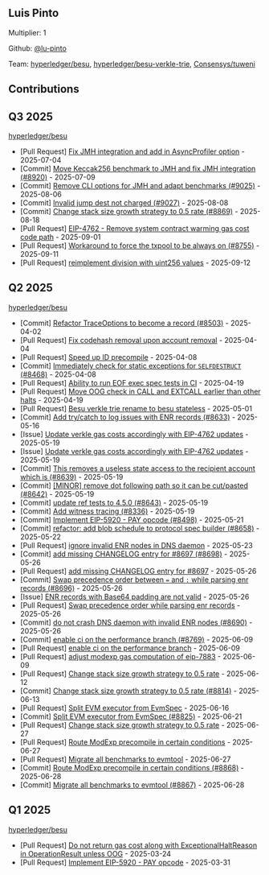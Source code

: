 ## Luis Pinto
Multiplier: 1

Github: [@lu-pinto](https://github.com/lu-pinto/)

Team: [hyperledger/besu](https://github.com/hyperledger/besu/pulls?q=author%3Alu-pinto), [hyperledger/besu-verkle-trie](https://github.com/hyperledger/besu-verkle-trie/pulls?q=author%3Alu-pinto), [Consensys/tuweni](https://github.com/Consensys/tuweni/pulls?q=author%3Alu-pinto)

## Contributions

## Q3 2025


[hyperledger/besu](https://github.com/hyperledger/besu)
* [Pull Request] [Fix JMH integration and add in AsyncProfiler option](https://github.com/hyperledger/besu/pull/8920) - 2025-07-04
* [Commit] [Move Keccak256 benchmark to JMH and fix JMH integration (#8920)](https://github.com/hyperledger/besu/commit/c1a04f6947f01e29cc09d50fcd6c0512c6ecd1c7) - 2025-07-09
* [Commit] [Remove CLI options for JMH and adapt benchmarks (#9025)](https://github.com/hyperledger/besu/commit/498e1c77db842d3058465313cc31928cdbbe2e0b) - 2025-08-06
* [Commit] [Invalid jump dest not charged (#9027)](https://github.com/hyperledger/besu/commit/f0f2aefff42a9e1d2c6faea1592f2a697704cec2) - 2025-08-08
* [Commit] [Change stack size growth strategy to 0.5 rate (#8869)](https://github.com/hyperledger/besu/commit/f21630e4628b5e3329bc871c319d06e5fc4c5931) - 2025-08-18
* [Pull Request] [EIP-4762 - Remove system contract warming gas cost code path](https://github.com/hyperledger/besu/pull/9142) - 2025-09-01
* [Pull Request] [Workaround to force the txpool to be always on (#8755)](https://github.com/hyperledger/besu/pull/9172) - 2025-09-11
* [Pull Request] [reimplement division with uint256 values](https://github.com/hyperledger/besu/pull/9175) - 2025-09-12
## Q2 2025


[hyperledger/besu](https://github.com/hyperledger/besu)
* [Commit] [Refactor TraceOptions to become a record (#8503)](https://github.com/hyperledger/besu/commit/fbe36365e58328d4b5582fd30aa0f40493d99390) - 2025-04-02
* [Pull Request] [Fix codehash removal upon account removal](https://github.com/hyperledger/besu/pull/8523) - 2025-04-04
* [Pull Request] [Speed up ID precompile](https://github.com/hyperledger/besu/pull/8529) - 2025-04-08
* [Commit] [Immediately check for static exceptions for `SELFDESTRUCT` (#8468)](https://github.com/hyperledger/besu/commit/6af6caba5801110c89c458a66270cc0588f1fd66) - 2025-04-08
* [Pull Request] [Ability to run EOF exec spec tests in CI](https://github.com/hyperledger/besu/pull/8570) - 2025-04-19
* [Pull Request] [Move OOG check in CALL and EXTCALL earlier than other halts](https://github.com/hyperledger/besu/pull/8569) - 2025-04-19
* [Pull Request] [Besu verkle trie rename to besu stateless](https://github.com/hyperledger/besu/pull/8588) - 2025-05-01
* [Commit] [Add try/catch to log issues with ENR records (#8633)](https://github.com/hyperledger/besu/commit/5dedbd5c439b4cb2a7d7644cf5f6a21caf09419c) - 2025-05-16
* [Issue] [Update verkle gas costs accordingly with EIP-4762 updates](https://github.com/hyperledger/besu/issues/8647) - 2025-05-19
* [Issue] [Update verkle gas costs accordingly with EIP-4762 updates](https://github.com/hyperledger/besu/issues/8646) - 2025-05-19
* [Commit] [This removes a useless state access to the recipient account which is (#8639)](https://github.com/hyperledger/besu/commit/6caf0f7c2d1ed32518bbe17175d5208a0d63e92d) - 2025-05-19
* [Commit] [[MINOR] remove dot following path so it can be cut/pasted (#8642)](https://github.com/hyperledger/besu/commit/afc81f5d2a1f5b7c06a3a3f62c63ebf65413bd9f) - 2025-05-19
* [Commit] [update ref tests to 4.5.0 (#8643)](https://github.com/hyperledger/besu/commit/7438cffd87e7c84b0d5fea2d162f778cd5a7e159) - 2025-05-19
* [Commit] [Add witness tracing (#8336)](https://github.com/hyperledger/besu/commit/34b94d2f54c9914e308903909ece6604bd60e4ee) - 2025-05-19
* [Commit] [Implement EIP-5920 - PAY opcode (#8498)](https://github.com/hyperledger/besu/commit/731e94084d20aa1b7723a3bd28a9d29c5a4f06c9) - 2025-05-21
* [Commit] [refactor: add blob schedule to protocol spec builder (#8658)](https://github.com/hyperledger/besu/commit/3a486391f6cb016948c3a6b8289a4a1295c6daf5) - 2025-05-22
* [Pull Request] [ignore invalid ENR nodes in DNS daemon](https://github.com/hyperledger/besu/pull/8690) - 2025-05-23
* [Commit] [add missing CHANGELOG entry for #8697 (#8698)](https://github.com/hyperledger/besu/commit/e52433a8878c3dfcee726916c82ecb1ff7762096) - 2025-05-26
* [Pull Request] [add missing CHANGELOG entry for #8697](https://github.com/hyperledger/besu/pull/8698) - 2025-05-26
* [Commit] [Swap precedence order between `=` and `:` while parsing enr records (#8696)](https://github.com/hyperledger/besu/commit/582a81d3b3c31ec2c6ed546e59262582d51919b0) - 2025-05-26
* [Issue] [ENR records with Base64 padding are not valid](https://github.com/hyperledger/besu/issues/8697) - 2025-05-26
* [Pull Request] [Swap precedence order while parsing enr records](https://github.com/hyperledger/besu/pull/8696) - 2025-05-26
* [Commit] [do not crash DNS daemon with invalid ENR nodes (#8690)](https://github.com/hyperledger/besu/commit/e14ba59486e1de72e9e306481b7112681108efb6) - 2025-05-26
* [Commit] [enable ci on the performance branch (#8769)](https://github.com/hyperledger/besu/commit/0d10dc270e19d010f689065b2c31b7432acfa366) - 2025-06-09
* [Pull Request] [enable ci on the performance branch](https://github.com/hyperledger/besu/pull/8769) - 2025-06-09
* [Pull Request] [adjust modexp gas computation of eip-7883](https://github.com/hyperledger/besu/pull/8766) - 2025-06-09
* [Pull Request] [Change stack size growth strategy to 0.5 rate](https://github.com/hyperledger/besu/pull/8814) - 2025-06-12
* [Commit] [Change stack size growth strategy to 0.5 rate (#8814)](https://github.com/hyperledger/besu/commit/514d27dae896fe3f12aa568faf4dc973b3f0d5ca) - 2025-06-13
* [Pull Request] [Split EVM executor from EvmSpec](https://github.com/hyperledger/besu/pull/8825) - 2025-06-16
* [Commit] [Split EVM executor from EvmSpec (#8825)](https://github.com/hyperledger/besu/commit/2c87eac11cc3d0656e82eba5079bfa6a9dcef287) - 2025-06-21
* [Pull Request] [Change stack size growth strategy to 0.5 rate](https://github.com/hyperledger/besu/pull/8869) - 2025-06-27
* [Pull Request] [Route ModExp precompile in certain conditions](https://github.com/hyperledger/besu/pull/8868) - 2025-06-27
* [Pull Request] [Migrate all benchmarks to evmtool](https://github.com/hyperledger/besu/pull/8867) - 2025-06-27
* [Commit] [Route ModExp precompile in certain conditions (#8868)](https://github.com/hyperledger/besu/commit/9915379a9e7c61700d0cb44e58206c11627b7e8b) - 2025-06-28
* [Commit] [Migrate all benchmarks to evmtool (#8867)](https://github.com/hyperledger/besu/commit/1cb201f396220c339ed49765f09ede78a931ff94) - 2025-06-28
## Q1 2025

[hyperledger/besu](https://github.com/hyperledger/besu)
* [Pull Request] [Do not return gas cost along with ExceptionalHaltReason in OperationResult unless OOG](https://github.com/hyperledger/besu/pull/7919) - 2025-03-24
* [Pull Request] [Implement EIP-5920 - PAY opcode](https://github.com/hyperledger/besu/pull/8498) - 2025-03-31

